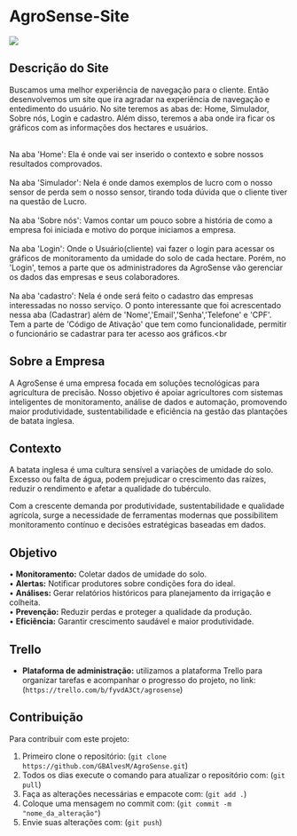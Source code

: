 # AgroSense-Site

<img src="https://1.bp.blogspot.com/-I_-I1T-ippc/YJ4PkVYou4I/AAAAAAAACVA/T7HrplZhOWsi-ir05Hpno_Mqg4djQ10_ACPcBGAsYHg/s2048/html%2Bcss%2Band%2Bjavascript.jpeg">

## Descrição do Site

Buscamos uma melhor experiência de navegação para o cliente. Então desenvolvemos um site que ira agradar na experiência de navegação e entedimento do usuário.
No site teremos as abas de: Home, Simulador, Sobre nós, Login e cadastro. Além disso, teremos a aba onde ira ficar os gráficos com as informações dos hectares e usuários.<br><br>

Na aba 'Home':  Ela é onde vai ser inserido o contexto e sobre nossos resultados comprovados.<br><br>
Na aba 'Simulador': Nela é onde damos exemplos de lucro com o nosso sensor de perda sem o nosso sensor, tirando toda dúvida que o cliente tiver na questão de Lucro.<br><br>
Na aba 'Sobre nós': Vamos contar um pouco sobre a história de como a empresa foi iniciada e motivo do porque iniciamos a empresa.<br><br>
Na aba 'Login': Onde o Usuário(cliente) vai fazer o login para acessar os gráficos de monitoramento da umidade do solo de cada hectare. Porém, no 'Login', temos a 
parte que os administradores da AgroSense vão gerenciar os dados das empresas e seus colaboradores.<br><br>
Na aba 'cadastro': Nela é onde será feito o cadastro das empresas interessadas no nosso serviço. O ponto interessante que foi acrescentado nessa aba (Cadastrar) além de 'Nome','Email','Senha','Telefone' e 'CPF'. Tem a parte de 'Código de Ativação' que tem como funcionalidade, permitir o funcionário se cadastrar para ter acesso aos gráficos.<br<br>

## Sobre a Empresa

A AgroSense é uma empresa focada em soluções tecnológicas para agricultura de precisão. Nosso objetivo é apoiar agricultores com sistemas inteligentes de monitoramento, análise de dados e automação, promovendo maior produtividade, sustentabilidade e eficiência na gestão das plantações de batata inglesa.

## Contexto

A batata inglesa é uma cultura sensível a variações de umidade do solo. Excesso ou falta de água, podem prejudicar o crescimento das raízes, reduzir o rendimento e afetar a qualidade do tubérculo.

Com a crescente demanda por produtividade, sustentabilidade e qualidade agrícola, surge a necessidade de ferramentas modernas que possibilitem monitoramento contínuo e decisões estratégicas baseadas em dados.

## Objetivo

•	**Monitoramento:** Coletar dados de umidade do solo.<br>
•	**Alertas:** Notificar produtores sobre condições fora do ideal.<br>
•	**Análises:** Gerar relatórios históricos para planejamento da irrigação e colheita.<br>
•	**Prevenção:** Reduzir perdas e proteger a qualidade da produção.<br>
•	**Eficiência:** Garantir crescimento saudável e maior produtividade.<br>

## Trello
- **Plataforma de administração:** utilizamos a plataforma Trello para organizar tarefas e acompanhar o progresso do projeto, no link:(`https://trello.com/b/fyvdA3Ct/agrosense`)

## Contribuição

Para contribuir com este projeto:
1. Primeiro clone o repositório: (`git clone https://github.com/GBAlvesM/AgroSense.git`)
2. Todos os dias execute o comando para atualizar o repositório com: (`git pull`)
3. Faça as alterações necessárias e empacote com: (`git add .`)
4. Coloque uma mensagem no commit com: (`git commit -m "nome_da_alteração"`)
5. Envie suas alterações com: (`git push`)
